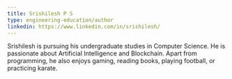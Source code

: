 ```yaml
---
title: Srishilesh P S
type: engineering-education/author
linkedin: https://www.linkedin.com/in/srishilesh/
---
```

Srishilesh is pursuing his undergraduate studies in Computer Science. He is passionate about Artificial Intelligence and Blockchain. Apart from programming, he also enjoys gaming, reading books, playing football, or practicing karate.